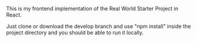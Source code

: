 This is my frontend implementation of the Real World Starter Project in React.

Just clone or download the develop branch and use "npm install" inside the project directory and you should be able to run it locally.
